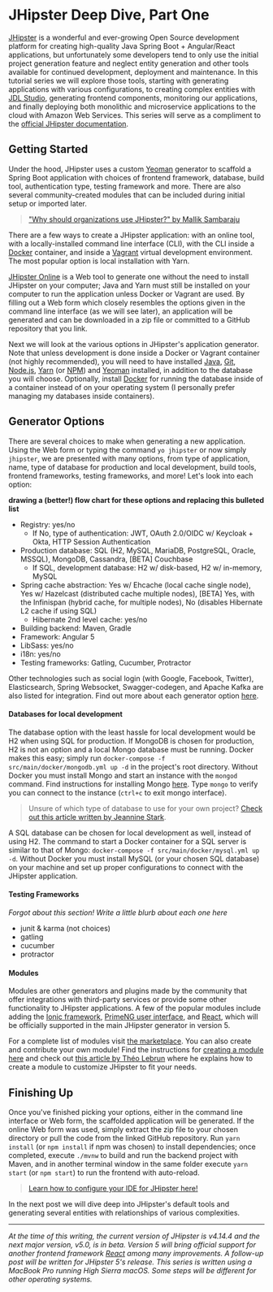 # JHipster Deep Dive, Part One

[JHipster](https://www.jhipster.tech/) is a wonderful and ever-growing Open Source development platform for creating high-quality Java Spring Boot + Angular/React applications, but unfortunately some developers tend to only use the initial project generation feature and neglect entity generation and other tools available for continued development, deployment and maintenance. In this tutorial series we will explore those tools, starting with generating applications with various configurations, to creating complex entities with [JDL Studio](https://start.jhipster.tech/jdl-studio/), generating frontend components, monitoring our applications, and finally deploying both monolithic and microservice applications to the cloud with Amazon Web Services. This series will serve as a compliment to the [official JHipster documentation](https://www.jhipster.tech/).

## Getting Started

Under the hood, JHipster uses a custom [Yeoman](http://yeoman.io/) generator to scaffold a Spring Boot application with choices of frontend framework, database, build tool, authentication type, testing framework and more. There are also several community-created modules that can be included during initial setup or imported later.

> ["Why should organizations use JHipster?" by Mallik Sambaraju ](https://blog.ippon.tech/use-of-jhipster-in-organizations/)

There are a few ways to create a JHipster application: with an online tool, with a locally-installed command line interface (CLI), with the CLI inside a [Docker](https://www.docker.com/) container, and inside a [Vagrant](https://www.vagrantup.com/) virtual development environment. The most popular option is local installation with Yarn.

[JHipster Online](https://start.jhipster.tech/) is a Web tool to generate one without the need to install JHipster on your computer; Java and Yarn must still be installed on your computer to run the application unless Docker or Vagrant are used. By filling out a Web form which closely resembles the options given in the command line interface (as we will see later), an application will be generated and can be downloaded in a zip file or committed to a GitHub repository that you link.

Next we will look at the various options in JHipster's application generator. Note that unless development is done inside a Docker or Vagrant container (not highly recommended), you will need to have installed [Java](http://www.oracle.com/technetwork/java/javase/downloads/index.html), [Git](https://git-scm.com/downloads), [Node.js](https://nodejs.org/en/download/), [Yarn](https://yarnpkg.com/en/) (or [NPM](https://www.npmjs.com/get-npm)) and [Yeoman](http://yeoman.io/) installed, in addition to the database you will choose. Optionally, install [Docker](https://docs.docker.com/install/) for running the database inside of a container instead of on your operating system (I personally prefer managing my databases inside containers).

## Generator Options
There are several choices to make when generating a new application. Using the Web form or typing the command `yo jhipster` or now simply `jhipster`, we are presented with many options, from type of application, name, type of database for production and local development, build tools, frontend frameworks, testing frameworks, and more! Let's look into each option:

**drawing a (better!) flow chart for these options and replacing this bulleted list**
- Registry: yes/no
    - If No, type of authentication: JWT, OAuth 2.0/OIDC w/ Keycloak + Okta, HTTP Session Authentication
- Production database: SQL (H2, MySQL, MariaDB, PostgreSQL, Oracle, MSSQL), MongoDB, Cassandra, [BETA] Couchbase
    - If SQL, development database: H2 w/ disk-based, H2 w/ in-memory, MySQL
- Spring cache abstraction: Yes w/ Ehcache (local cache single node), Yes w/ Hazelcast (distributed cache multiple nodes), [BETA] Yes, with the Infinispan (hybrid cache, for multiple nodes), No (disables Hibernate L2 cache if using SQL)
    - Hibernate 2nd level cache: yes/no
- Building backend: Maven, Gradle
- Framework: Angular 5
- LibSass: yes/no
- i18n: yes/no
- Testing frameworks: Gatling, Cucumber, Protractor

Other technologies such as social login (with Google, Facebook, Twitter), Elasticsearch, Spring Websocket, Swagger-codegen, and Apache Kafka are also listed for integration. Find out more about each generator option [here](https://www.jhipster.tech/creating-an-app/#2).

#### Databases for local development
The database option with the least hassle for local development would be H2 when using SQL for production. If MongoDB is chosen for production, H2 is not an option and a local Mongo database must be running. Docker makes this easy; simply run `docker-compose -f src/main/docker/mongodb.yml up -d` in the project's root directory. Without Docker you must install Mongo and start an instance with the `mongod` command. Find instructions for installing Mongo [here](https://docs.mongodb.com/manual/installation/#tutorial-installation). Type `mongo` to verify you can connect to the instance (`ctrl+c` to exit mongo interface).

> Unsure of which type of database to use for your own project? [Check out this article written by Jeannine Stark](https://blog.ippon.tech/use-cassandra-mongodb-hbase-accumulo-mysql/).

A SQL database can be chosen for local development as well, instead of using H2. The command to start a Docker container for a SQL server is similar to that of Mongo: `docker-compose -f src/main/docker/mysql.yml up -d`. Without Docker you must install MySQL (or your chosen SQL database) on your machine and set up proper configurations to connect with the JHipster application.

#### Testing Frameworks
*Forgot about this section! Write a little blurb about each one here*
- junit & karma (not choices)
- gatling
- cucumber
- protractor

#### Modules

Modules are other generators and plugins made by the community that offer integrations with third-party services or provide some other functionality to JHipster applications. A few of the popular modules include adding the [Ionic framework](https://ionicframework.com/), [PrimeNG user interface](https://www.primefaces.org/primeng/#/), and [React](https://reactjs.org/), which will be officially supported in the main JHipster generator in version 5.

For a complete list of modules visit [the marketplace](https://www.jhipster.tech/modules/marketplace/#/list). You can also create and contribute your own module! Find the instructions for [creating a module here](https://www.jhipster.tech/modules/creating-a-module/) and check out [this article by Théo Lebrun](https://blog.ippon.tech/how-to-efficiently-use-jhipster-in-your-company-2/) where he explains how to create a module to customize JHipster to fit your needs.

## Finishing Up
Once you've finished picking your options, either in the command line interface or Web form, the scaffolded application will be generated. If the online Web form was used, simply extract the zip file to your chosen directory or pull the code from the linked GitHub repository. Run `yarn install` (or `npm install` if npm was chosen) to install dependencies; once completed, execute `./mvnw` to build and run the backend project with Maven, and in another terminal window in the same folder execute `yarn start` (or `npm start`) to run the frontend with auto-reload.

> [Learn how to configure your IDE for JHipster here!](https://www.jhipster.tech/configuring-ide/)

In the next post we will dive deep into JHipster's default tools and generating several entities with relationships of various complexities.

---

*At the time of this writing, the current version of JHipster is v4.14.4 and the next major version, v5.0, is in beta. Version 5 will bring official support for another frontend framework [React](https://reactjs.org/) among many improvements. A follow-up post will be written for JHipster 5's release. This series is written using a MacBook Pro running High Sierra macOS. Some steps will be different for other operating systems.*
